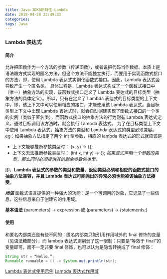 ```yaml
---
title: Java-JDK8新特性-Lambda
date: 2018-04-28 22:49:33
categories:
tags: Java
---
```

### Lambda 表达式
#### 简介
允许把函数作为一个方法的参数（传递函数），或者说把代码当作数据。本质上是语法糖方式实现的匿名方法，但这个方法不能独立执行，而要用于实现函数式接口的方法，即，使用 Lambda 表达式实例化函数式接口。因此，Lambda 表达式会导致产生一个匿名类。
具体过程是，Lambda 表达式构成了一个函数式接口中（唯一）抽象方法的实现，该函数式接口定义了 Lambda 表达式的目标类型（抽象方法的具体定义）。所以，只有在定义了 Lambda 表达式的目标类型的上下文中，即，该上下文中可以使用相应的接口，才能使用该 Lambda 表达式。当目标类型上下文中出现 Lambda 表达式时，就会自动创建实现了函数式接口的一个类的实例（类似于匿名类），而函数式接口的抽象方法的行为则有 Lambda 表达式定义。通过目标调用该方法时，就会执行 Lambda 表达式。
为了在目标类型上下文中使用 Lambda 表达式，抽象方法的类型和 Lambda 表达式的类型必须兼容。eg：如果抽象方法指定了两个 int 型参数，相应的 lambda 表达式的形式就应该是
* 上下文能够推断参数类型时： (x, y) -> {};
* 上下文无法推断参数类型时： (int x, int y) -> {};
    _如果显式声明一个参数的类型，那么同时必须提供其他剩余参数的类型。_

即，**Lambda 表达式的参数的类型和数量、返回类型必须和相应的函数式接口的抽象方法兼容，并且 Lambda 表达式可能抛出的异常必须也能被该抽象方法接受**。

_**闭包**_
函数式语言提供的一种强大的功能：是一个可调用的对象，它记录了一些信息，这些信息来自于创建它的作用域。

**基本语法**
    (parameters) -> expression
或
    (parameters) -> {statements;}

#### 使用
和匿名内部类还是有些不同的：匿名内部类只能引用作用域外的 final 修饰的变量（见语法糖部分），而 lambda 表达式则削弱了这一限制：只要是“等效于 final”的变量即可，而不一定非要 final 修饰，也可以认为是隐含转换成了 final 修饰：
```java
String str = “Hello.”;
Runnable runnable = () -> System.out.println(str);
```
[Lambda 表达式使用示例](https://blog.csdn.net/sun_promise/article/details/51121205)
[Lambda 表达式作用域](https://blog.csdn.net/sun_promise/article/details/51132916)
